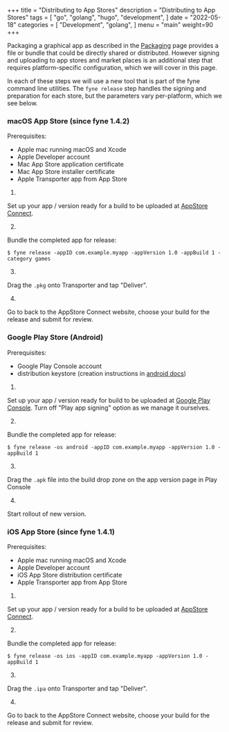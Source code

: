 +++
title = "Distributing to App Stores"
description = "Distributing to App Stores"
tags = [
    "go",
    "golang",
    "hugo",
    "development",
]
date = "2022-05-18"
categories = [
    "Development",
    "golang",
]
menu = "main"
weight=90
+++

Packaging a graphical app as described in the [Packaging](/started/packaging)
page provides a file or bundle that could be directly shared or distributed.
However signing and uploading to app stores and market places is an additional
step that requires platform-specific configuration, which we will cover in this
page.

In each of these steps we will use a new tool that is part of the fyne command
line utilities. The `fyne release` step handles the signing and preparation
for each store, but the parameters vary per-platform, which we see below.

### macOS App Store (since fyne 1.4.2)

Prerequisites:

* Apple mac running macOS and Xcode
* Apple Developer account
* Mac App Store application certificate
* Mac App Store installer certificate
* Apple Transporter app from App Store

1. 
Set up your app / version ready for a build to be uploaded at
[AppStore Connect](https://appstoreconnect.apple.com).

2.
Bundle the completed app for release:

```
$ fyne release -appID com.example.myapp -appVersion 1.0 -appBuild 1 -category games
```

3.
Drag the `.pkg` onto Transporter and tap "Deliver".

4.
Go to back to the AppStore Connect website, choose your build for the release and submit for review.

### Google Play Store (Android)

Prerequisites:

* Google Play Console account
* distribution keystore (creation instructions in
[android docs](https://developer.android.com/studio/publish/app-signing))

1.
Set up your app / version ready for build to be uploaded at
[Google Play Console](https://play.google.com/apps/publish). Turn off "Play app signing" option as we manage it ourselves.

2.
Bundle the completed app for release:

```
$ fyne release -os android -appID com.example.myapp -appVersion 1.0 -appBuild 1
```

3.
Drag the `.apk` file into the build drop zone on the app version page in Play Console

4.
Start rollout of new version.

### iOS App Store (since fyne 1.4.1)

Prerequisites:

* Apple mac running macOS and Xcode
* Apple Developer account
* iOS App Store distribution certificate
* Apple Transporter app from App Store

1.
Set up your app / version ready for a build to be uploaded at
[AppStore Connect](https://appstoreconnect.apple.com).

2.
Bundle the completed app for release:

```
$ fyne release -os ios -appID com.example.myapp -appVersion 1.0 -appBuild 1
```

3.
Drag the `.ipa` onto Transporter and tap "Deliver".

4.
Go to back to the AppStore Connect website, choose your build for the release and submit for review.
